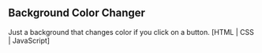 ## Background Color Changer
 Just a background that changes color if you click on a button.
         [HTML | CSS | JavaScript]
